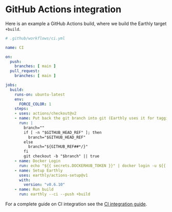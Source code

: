 
# GitHub Actions integration

Here is an example a GitHub Actions build, where we build the Earthly target `+build`.

```yml
# .github/workflows/ci.yml

name: CI

on:
  push:
    branches: [ main ]
  pull_request:
    branches: [ main ]

jobs:
  build:
    runs-on: ubuntu-latest
    env:
      FORCE_COLOR: 1
    steps:
    - uses: actions/checkout@v2
    - name: Put back the git branch into git (Earthly uses it for tagging)
      run: |
        branch=""
        if [ -n "$GITHUB_HEAD_REF" ]; then
          branch="$GITHUB_HEAD_REF"
        else
          branch="${GITHUB_REF##*/}"
        fi
        git checkout -b "$branch" || true
    - name: Docker Login
      run: echo "${{ secrets.DOCKERHUB_TOKEN }}" | docker login -u ${{ secrets.DOCKERHUB_USERNAME }} --password-stdin
    - name: Setup Earthly
      uses: earthly/actions-setup@v1
      with:
        version: "v0.6.10"
    - name: Run build
      run: earthly --ci --push +build
```

For a complete guide on CI integration see the [CI integration guide](../overview.md).
